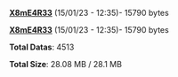 [**X8mE4R33**](/data/X8mE4R33.txt) (15/01/23 - 12:35)- 15790 bytes

[**X8mE4R33**](/data/X8mE4R33.txt) (15/01/23 - 12:35)- 15790 bytes

**Total Datas**: 4513

**Total Size**: 28.08 MB / 28.1 MB